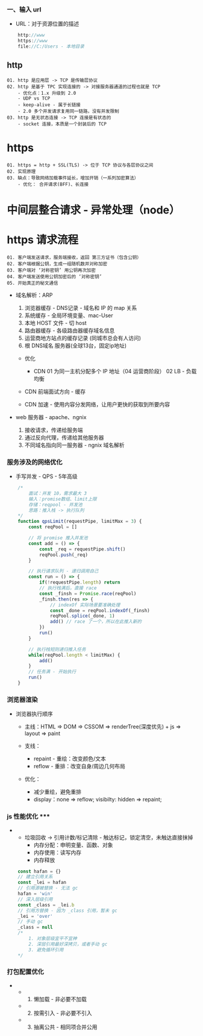 <!-- https://applnzi6vl27059.pc.xiaoe-tech.com/live_pc/l_624802fbe4b01a4851ec8587 -->
### 一、输入 url 
* URL：对于资源位置的描述
```js
    http://www
    https://www
    file://C:/Users - 本地目录
```
## http
    01. http 是应用层 -> TCP 是传输层协议
    02. http 是基于 TPC 实现连接的 -> 对接服务器通道的过程也就是 TCP
        - 优化点：1.x 升级到 2.0
        - UDP vs TCP
        - keep-alive - 属于长链接
        - 2.0 多个并发请求复用同一链路，没有并发限制
    03. http 是无状态连接 -> TCP 连接是有状态的
        - socket 连接，本质是一个封装后的 TCP
# https
    01. https = http + SSL(TLS) -> 位于 TCP 协议与各层协议之间
    02. 实现原理
    03. 缺点：导致网络加载事件延长，增加开销（一系列加密算法）
        - 优化： 合并请求(BFF)、长连接

# 中间层整合请求 - 异常处理（node）

# https 请求流程
    01. 客户端发送请求，服务端接收，返回 第三方证书（包含公钥）
    02. 客户端根据公钥，生成一组随机数并对称加密
    03. 客户端对 ‘对称密钥’ 用公钥再次加密
    04. 客户端发送使用公钥加密后的 ‘对称密钥’
    05. 开始真正的秘文通信

* 域名解析：ARP
    01. 浏览器缓存 - DNS记录 - 域名和 IP 的 map 关系
    02. 系统缓存 - 全局环境变量、mac-User
    03. 本地 HOST 文件 - 切 host
    04. 路由器缓存 - 各级路由器缓存域名信息
    05. 运营商地方站点的缓存记录 (同城市总会有人访问)
    06. 根 DNS域名 服务器(全球13台，固定ip地址)
    
    - 优化
        - CDN 
            01 为同一主机分配多个 IP 地址（04 运营商阶段）
            02 LB - 负载均衡

    - CDN 前端面试方向 - 缓存
    - CDN 加速 - 使⽤内容分发⽹络，让⽤户更快的获取到所要内容

* web 服务器 - apache、ngnix
    01. 接收请求，传递给服务端
    02. 通过反向代理，传递给其他服务器
    03. 不同域名指向同一服务器 - ngnix 域名解析

### 服务涉及的网络优化
* 手写并发 - QPS - 5年高级
```js
    /*
        面试：并发 10，需求最大 3
        输入：promise数组、limit上限
        存储：reqpool - 并发池
        思路：推入栈 -> 执行队列
    */
    function qpsLimit(requestPipe, limitMax = 3) {
        const reqPool = []

        // 将 promise 推入并发池
        const add = () => {
            const _req = requestPipe.shift()
            reqPool.push(_req)
        }

        // 执行请求队列 - 递归调用自己
        const run = () => {
            if(!requestPipe.length) return
            // 执行栈满后，直接 race
            const _finsh = Promise.race(reqPool)
            _finsh.then(res => {
                // indexOf 实际场景要准确处理
                const _done = reqPool.indexOf(_finsh)
                reqPool.splice(_done, 1)
                add() // race 了一个，所以在此推入新的
            })
            run()
        }

        // 执行栈短则递归推入任务
        while(reqPool.length < limitMax) {
            add()
        }
        // 任务满 - 开始执行
        run()
    }

```

### 浏览器渲染
* 浏览器执行顺序
    - 主线：HTML => DOM => CSSOM => 
            renderTree(深度优先) + js => layout => paint
    - 支线：
        - repaint - 重绘：改变颜色/文本
        - reflow - 重排：改变自身/周边几何布局
    
    - 优化：
        - 减少重绘，避免重排
        - display：none => reflow; visibilty: hidden => repaint;

### js 性能优化 ***
* 
    - 垃圾回收 -> 引用计数/标记清除 - 触达标记，锁定清空，未触达直接抹掉
        - 内存分配：申明变量、函数、对象
        - 内存使用：读写内存
        - 内存释放
```js
    const hafan = {}
    // 建立引用关系
    const _lei = hafan
    // 引用源被替换 - 无法 gc
    hafan = 'win'
    // 深入层级引用
    const _class = _lei.b
    // 引用方替换 - 因为 _class 引用，暂未 gc
    _lei = 'over'
    // 手动 gc
    _class = null
    /*
        1. 对象层级宜平不宜神
        2. 深层引用最好深拷贝，或者手动 gc
        3. 避免循环引用
    */
```

### 打包配置优化
* 
    - 1. 懒加载 - 非必要不加载
    - 2. 按需引入 - 非必要不引入
    - 3. 抽离公共 - 相同项合并公用

